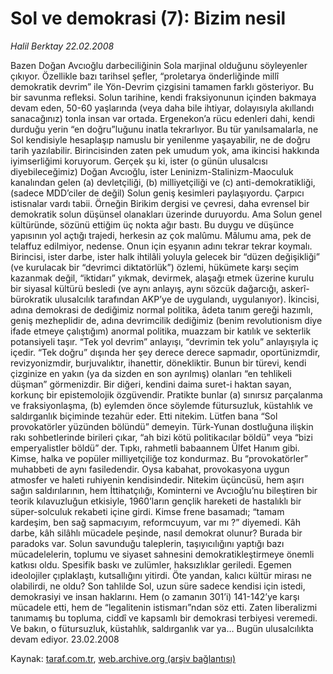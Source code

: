 # Sol ve demokrasi (7): Bizim nesil

*Halil Berktay 22.02.2008*

<div class="yazi">Bazen Doğan Avcıoğlu darbeciliğinin Sola marjinal olduğunu söyleyenler çıkıyor. Özellikle bazı tarihsel şefler, “proletarya önderliğinde millî demokratik devrim” ile Yön-Devrim çizgisini tamamen farklı gösteriyor. Bu bir savunma refleksi. Solun tarihine, kendi fraksiyonunun içinden bakmaya devam eden, 50-60 yaşlarında (veya daha bile ihtiyar, dolayısıyla akıllandı sanacağınız) tonla insan var ortada. Ergenekon’a rücu edenleri dahi, kendi durduğu yerin “en doğru”luğunu inatla tekrarlıyor.
Bu tür yanılsamalarla, ne Sol kendisiyle hesaplaşıp namuslu bir yenilenme yaşayabilir, ne de doğru tarih yazılabilir. Birincisinden zaten pek umudum yok, ama ikincisi hakkında iyimserliğimi koruyorum. Gerçek şu ki, ister (o günün ulusalcısı diyebileceğimiz) Doğan Avcıoğlu, ister Leninizm-Stalinizm-Maoculuk kanalından gelen (a) devletçiliği, (b) milliyetçiliği ve (c) anti-demokratikliği, (sadece MDD’ciler de değil) Solun geniş kesimleri paylaşıyordu. Çarpıcı istisnalar vardı tabii. Örneğin Birikim dergisi ve çevresi, daha evrensel bir demokratik solun düşünsel olanakları üzerinde duruyordu. Ama Solun genel kültüründe, sözünü ettiğim üç nokta ağır bastı.
Bu duygu ve düşünce yapısının yol açtığı trajedi, herkesin az çok malûmu. Mâlumu ama, pek de telaffuz edilmiyor, nedense. Onun için eşyanın adını tekrar tekrar koymalı. Birincisi, ister darbe, ister halk ihtilâli yoluyla gelecek bir “düzen değişikliği” (ve kurulacak bir “devrimci diktatörlük”) özlemi, hükümete karşı seçim kazanmak değil, “iktidarı” yıkmak, devirmek, alaşağı etmek üzerine kurulu bir siyasal kültürü besledi (ve aynı anlayış, aynı sözcük dağarcığı, askerî-bürokratik ulusalcılık tarafından AKP’ye de uygulandı, uygulanıyor).         
İkincisi, adına demokrasi de dediğimiz normal politika, âdeta tanım gereği hazımlı, geniş mezheplidir de, adına devrimcilik dediğimiz (benim revolutionism diye ifade etmeye çalıştığım) anormal politika, muazzam bir katılık ve sekterlik potansiyeli taşır. “Tek yol devrim” anlayışı, “devrimin tek yolu” anlayışıyla iç içedir. “Tek doğru” dışında her şey derece derece sapmadır, oportünizmdir, revizyonizmdir, burjuvalıktır, ihanettir, dönekliktir. Bunun bir türevi, kendi çizginize en yakın (ya da sizden en son ayrılmış) olanları “en tehlikeli düşman” görmenizdir. Bir diğeri, kendini daima suret-i haktan sayan, korkunç bir epistemolojik özgüvendir. Pratikte bunlar (a) sınırsız parçalanma ve fraksiyonlaşma, (b) eylemden önce söylemde fütursuzluk, küstahlık ve saldırganlık biçiminde tezahür eder.  
Etti nitekim. Lütfen bana “Sol provokatörler yüzünden bölündü” demeyin. Türk-Yunan dostluğuna ilişkin rakı sohbetlerinde birileri çıkar, “ah bizi kötü politikacılar böldü” veya “bizi emperyalistler böldü” der. Tıpkı, rahmetli babaannem Ülfet Hanım gibi. Kimse, halka ve popüler milliyetçiliğe toz kondurmaz. Bu “provokatörler” muhabbeti de aynı fasiledendir. Oysa kabahat, provokasyona uygun atmosfer ve haleti ruhiyenin kendisindedir. 
Nitekim üçüncüsü, hem aşırı sağın saldırılarının, hem İttihatçılığı, Kominterni ve Avcıoğlu’nu bileştiren bir teorik kılavuzluğun etkisiyle, 1960’ların gençlik hareketi de hastalıklı bir süper-solculuk rekabeti içine girdi. Kimse frene basamadı; “tamam kardeşim, ben sağ sapmacıyım, reformcuyum, var mı ?” diyemedi. Kâh darbe, kâh silâhlı mücadele peşinde, nasıl demokrat olunur? Burada bir paradoks var. Solun savunduğu taleplerin, taşıyıcılığını yaptığı bazı mücadelelerin, toplumu ve siyaset sahnesini demokratikleştirmeye önemli katkısı oldu. Spesifik baskı ve zulümler, haksızlıklar geriledi. Egemen ideolojiler çıplaklaştı, kutsallığını yitirdi. Öte yandan, kalıcı kültür mirası ne olabilirdi, ne oldu? Son tahlilde Sol, uzun süre sadece kendisi için istedi, demokrasiyi ve insan haklarını. Hem (o zamanın 301’i) 141-142’ye karşı mücadele etti, hem de “legalitenin istismarı”ndan söz etti. Zaten liberalizmi tanımamış bu topluma, ciddî ve kapsamlı bir demokrasi terbiyesi veremedi.
Ve bakın, o fütursuzluk, küstahlık, saldırganlık var ya… Bugün ulusalcılıkta devam ediyor.
23.02.2008</div>

Kaynak: [taraf.com.tr](http://www.taraf.com.tr:80/halil-berktay/makale-sol-ve-demokrasi-7-bizim-nesil.htm), [web.archive.org (arşiv bağlantısı)](http://web.archive.org/web/20100717211530/http://www.taraf.com.tr:80/halil-berktay/makale-sol-ve-demokrasi-7-bizim-nesil.htm)
